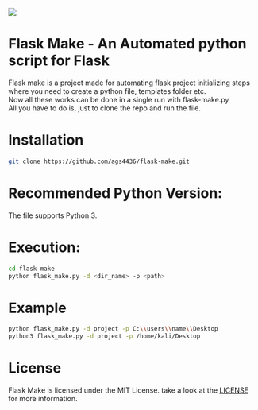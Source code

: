 <img src="https://miro.medium.com/max/876/1*0G5zu7CnXdMT9pGbYUTQLQ.png"></img><br>
# Flask Make - An Automated python script for Flask 
Flask make is a project made for automating flask project initializing steps where you need to create a python file, templates folder etc.<br>
Now all these works can be done in a single run with flask-make.py <br>
All you have to do is, just to clone the repo and run the file.


# Installation
```bash
git clone https://github.com/ags4436/flask-make.git
```

# Recommended Python Version:
The file supports Python 3.

# Execution:
```bash
cd flask-make
python flask_make.py -d <dir_name> -p <path>
```
# Example 

```bash
python flask_make.py -d project -p C:\\users\\name\\Desktop
python3 flask_make.py -d project -p /home/kali/Desktop
```
# License
Flask Make is licensed under the MIT License. take a look at the <a href="https://github.com/ags4436/flask-make/blob/master/LICENSE">LICENSE</a> for more information.

